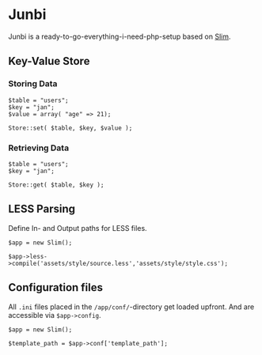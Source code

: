 # Junbi

Junbi is a ready-to-go-everything-i-need-php-setup based on [Slim](http://slimframework.com).

## Key-Value Store

### Storing Data

```
$table = "users";
$key = "jan";
$value = array( "age" => 21);

Store::set( $table, $key, $value );
```

### Retrieving Data

```
$table = "users";
$key = "jan";

Store::get( $table, $key );
```

## LESS Parsing

Define In- and Output paths for LESS files.

```
$app = new Slim();

$app->less->compile('assets/style/source.less','assets/style/style.css');
```

## Configuration files

All ```.ini``` files placed in the ```/app/conf/```-directory get loaded upfront. And are accessible via ```$app->config```.

```
$app = new Slim();

$template_path = $app->conf['template_path'];
``` 
